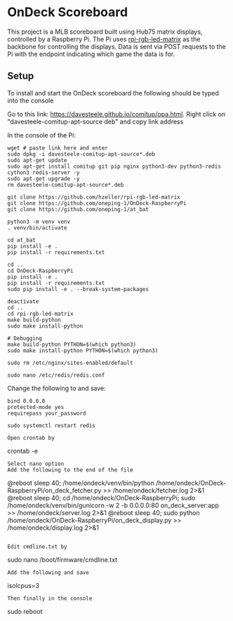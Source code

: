 # OnDeck Scoreboard
This project is a MLB scoreboard built using Hub75 matrix displays, controlled by a Raspberry Pi. The Pi uses [rpi-rgb-led-matrix](https://github.com/hzeller/rpi-rgb-led-matrix) as the backbone for controlling the displays. Data is sent via POST requests to the Pi with the endpoint indicating which game the data is for.

## Setup
To install and start the OnDeck scoreboard the following should be typed into the console

Go to this link: https://davesteele.github.io/comitup/ppa.html. Right click on "davesteele-comitup-apt-source deb" and copy link address

In the console of the Pi:
```
wget # paste link here and enter
sudo dpkg -i davesteele-comitup-apt-source*.deb
sudo apt-get update
sudo apt-get install comitup git pip nginx python3-dev python3-redis cython3 redis-server -y
sudo apt-get upgrade -y
rm davesteele-comitup-apt-source*.deb

git clone https://github.com/hzeller/rpi-rgb-led-matrix
git clone https://github.com/oneping-1/OnDeck-RaspberryPi
git clone https://github.com/oneping-1/at_bat

python3 -m venv venv
. venv/bin/activate

cd at_bat
pip install -e .
pip install -r requirements.txt

cd ..
cd OnDeck-RaspberryPi
pip install -e .
pip install -r requirements.txt
sudo pip install -e . --break-system-packages

deactivate
cd ..
cd rpi-rgb-led-matrix
make build-python
sudo make install-python

# Debugging
make build-python PYTHON=$(which python3)
sudo make install-python PYTHON=$(which python3)

sudo rm /etc/nginx/sites-enabled/default

sudo nano /etc/redis/redis.conf
```

Change the following to and save:
```
bind 0.0.0.0
protected-mode yes
requirepass your_password
```

```
sudo systemctl restart redis

Open crontab by
```
crontab -e
```
Select nano option
Add the following to the end of the file
```
@reboot sleep 40; /home/ondeck/venv/bin/python /home/ondeck/OnDeck-RaspberryPi/on_deck_fetcher.py >> /home/ondeck/fetcher.log 2>&1
@reboot sleep 40; cd /home/ondeck/OnDeck-RaspberryPi; sudo /home/ondeck/venv/bin/gunicorn -w 2 -b 0.0.0.0:80 on_deck_server:app >> /home/ondeck/server.log 2>&1
@reboot sleep 40; sudo python /home/ondeck/OnDeck-RaspberryPi/on_deck_display.py >> /home/ondeck/display.log 2>&1
```

Edit cmdline.txt by
```
sudo nano /boot/firmware/cmdline.txt
```
Add the following and save
```
isolcpus=3
```
Then finally in the console
```
sudo reboot
```